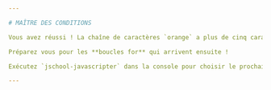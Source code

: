 ```yaml
---

# MAÎTRE DES CONDITIONS

Vous avez réussi ! La chaîne de caractères `orange` a plus de cinq caractères.

Préparez vous pour les **boucles for** qui arrivent ensuite !

Exécutez `jschool-javascripter` dans la console pour choisir le prochain défi.

---
```

